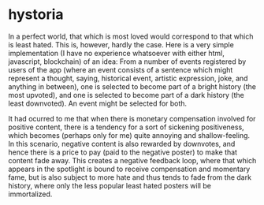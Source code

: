 # hystoria

In a perfect world, that which is most loved would correspond to that which is least hated. 
This is, however, hardly the case.
Here is a very simple implementation (I have no experience whatsoever with either html, javascript, blockchain) of an idea:
From a number of events registered by users of the app (where an event consists of a sentence which might represent a thought, saying, historical event, artistic expression, joke, and anything in between), one is selected to become part of a bright history (the most upvoted), and one is selected to become part of a dark history (the least downvoted). An event might be selected for both.

It had ocurred to me that when there is monetary compensation involved for positive content, there is a tendency for a sort of sickening positiveness, which becomes (perhaps only for me) quite annoying and shallow-feeling. 
In this scenario, negative content is also rewarded by downvotes, and hence there is a price to pay (paid to the negative poster) to make that content fade away. This creates a negative feedback loop, where that which appears in the spotlight is bound to receive compensation and momentary fame, but is also subject to more hate and thus tends to fade from the dark history, where only the less popular least hated posters will be immortalized.
